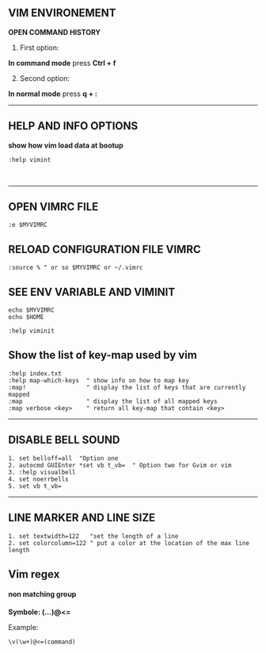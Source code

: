 VIM ENVIRONEMENT
----------------

**OPEN COMMAND HISTORY**
1. First option:

  **In command mode** press **Ctrl + f**

2. Second option:

  **In normal mode** press **q + :**

---

HELP AND INFO OPTIONS
---------------------


**show how vim load data at bootup**
```vim
:help vimint
```
<p>&nbsp;</p>

---

OPEN VIMRC FILE
------------------
```vim
:e $MYVIMRC
```


RELOAD CONFIGURATION FILE VIMRC
-------------------------------
```vim
:source % " or so $MYVIMRC or ~/.vimrc
```


SEE ENV VARIABLE AND VIMINIT
------------------------------
```vim
echo $MYVIMRC
echo $HOME
```
```vim
:help viminit
```

Show the list of key-map used by vim
------------------------------------
```vim
:help index.txt
:help map-which-keys  " show info on how to map key
:map!                 " display the list of keys that are currently mapped
:map                  " display the list of all mapped keys
:map verbose <key>    " return all key-map that contain <key>
```
---

DISABLE BELL SOUND
------------------
```vim
1. set belloff=all  "Option one
2. autocmd GUIEnter *set vb t_vb=  " Option two for Gvim or vim
3. :help visualbell
4. set noerrbells
5. set vb t_vb=
```
---

LINE MARKER AND LINE SIZE
-------------------------
```vim
1. set textwidth=122   "set the length of a line
2. set colorcolumn=122 " put a color at the location of the max line length
```

Vim regex
---------

#### **non matching group**
**Symbole: (...)@<=**

Example:

```vim
\v(\w+)@<=(command)
```

